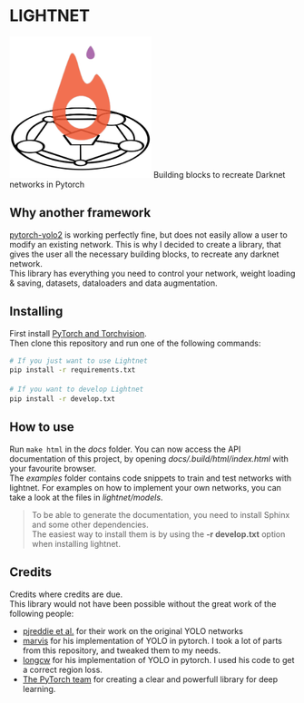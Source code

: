 LIGHTNET
========
<img src="docs/.static/lightnet.png" alt="Logo" width="250" height="250">  
Building blocks to recreate Darknet networks in Pytorch  

## Why another framework
[pytorch-yolo2](https://github.com/marvis/pytorch-yolo2) is working perfectly fine, but does not easily allow a user to modify an existing network.
This is why I decided to create a library, that gives the user all the necessary building blocks, to recreate any darknet network.  
This library has everything you need to control your network, weight loading & saving, datasets, dataloaders and data augmentation.

## Installing
First install [PyTorch and Torchvision](http://pytorch.org/).  
Then clone this repository and run one of the following commands:
```bash
# If you just want to use Lightnet
pip install -r requirements.txt

# If you want to develop Lightnet
pip install -r develop.txt
```

## How to use
Run `make html` in the _docs_ folder. You can now access the API documentation of this project, by opening _docs/.build/html/index.html_ with your favourite browser.  
The _examples_ folder contains code snippets to train and test networks with lightnet. For examples on how to implement your own networks, you can take a look at the files in _lightnet/models_.
>To be able to generate the documentation, you need to install Sphinx and some other dependencies.  
>The easiest way to install them is by using the __-r develop.txt__ option when installing lightnet.

## Credits
Credits where credits are due.  
This library would not have been possible without the great work of the following people:
  - [pjreddie et al.](https://github.com/pjreddie/darknet) for their work on the original YOLO networks
  - [marvis](https://github.com/marvis/pytorch-yolo2) for his implementation of YOLO in pytorch. I took a lot of parts from this repository, and tweaked them to my needs.
  - [longcw](https://github.com/longcw/yolo2-pytorch) for his implementation of YOLO in pytorch. I used his code to get a correct region loss.
  - [The PyTorch team](http://pytorch.org) for creating a clear and powerfull library for deep learning.

